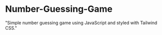 # Number-Guessing-Game
"Simple number guessing game using JavaScript and styled with Tailwind CSS."
